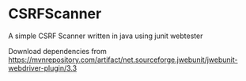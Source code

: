 # CSRFScanner
A simple CSRF Scanner written in java using junit webtester

Download dependencies from 
https://mvnrepository.com/artifact/net.sourceforge.jwebunit/jwebunit-webdriver-plugin/3.3
